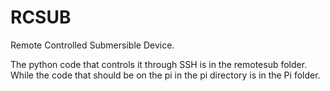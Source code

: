 # RCSUB
Remote Controlled Submersible Device.

The python code that controls it through SSH is in the remotesub folder.
While the code that should be on the pi in the pi directory is in the Pi folder.
